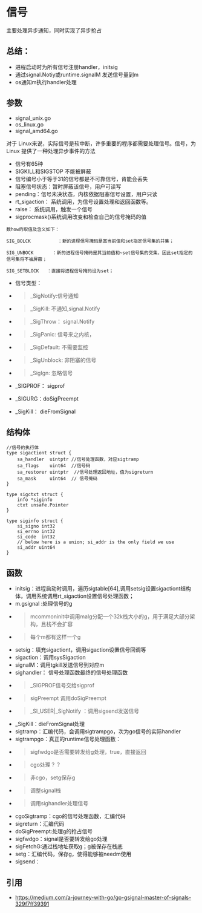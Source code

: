# 信号
主要处理异步通知，同时实现了异步抢占
## 总结：
- 进程启动时为所有信号注册handler，initsig
- 通过signal.Notiy或runtime.signalM 发送信号量到m
- os通知m执行handler处理

## 参数
- signal_unix.go
- os_linux.go
- signal_amd64.go

对于 Linux来说，实际信号是软中断，许多重要的程序都需要处理信号。信号，为 Linux 提供了一种处理异步事件的方法

- 信号有65种
- SIGKILL和SIGSTOP 不能被屏蔽
- 信号编号小于等于31的信号都是不可靠信号，肯能会丢失
- 阻塞信号状态：暂时屏蔽该信号，用户可读写
- pending：信号未决状态，内核依据阻塞信号设置，用户只读
- rt_sigaction： 系统调用，为信号设置处理和返回函数等。
- raise： 系统调用，触发一个信号
- sigprocmask()系统调用改变和检查自己的信号掩码的值
```
数how的取值及含义如下：

SIG_BOLCK          ：新的进程信号掩码是其当前值和set指定信号集的并集；

SIG_UNBOCK       ：新的进程信号掩码是其当前值和~set信号集的交集，因此set指定的信号集将不被屏蔽；

SIG_SETBLOCK   ：直接将进程信号掩码设为set；
```
- 信号类型：
- > _SigNotify:信号通知
- > _SigKill: 不通知,signal.Notify
- > _SigThrow： signal.Notify
- > _SigPanic: 信号来之内核，
- > _SigDefault: 不需要监控
- > _SigUnblock: 非阻塞的信号
- > _SigIgn: 忽略信号

- _SIGPROF： sigprof
- _SIGURG：doSigPreempt
- _SigKill： dieFromSignal
## 结构体
```
//信号的执行体
type sigactiont struct {
	sa_handler  uintptr //信号处理函数，对应sigtramp
	sa_flags    uint64  //信号码
	sa_restorer uintptr  //信号处理返回地址，值为sigreturn
	sa_mask     uint64  // 信号掩码
}

type sigctxt struct {
	info *siginfo
	ctxt unsafe.Pointer
}

type siginfo struct {
	si_signo int32
	si_errno int32
	si_code  int32
	// below here is a union; si_addr is the only field we use
	si_addr uint64
}

```


## 函数
- initsig：进程启动时调用，遍历sigtable[64],调用setsig设置sigactiont结构体，调用系统调用rt_sigaction设置信号处理函数；
- m.gsignal :处理信号的g
- > mcommoninit中调用malg分配一个32k栈大小的g，用于满足大部分架构，且栈不会扩容
- > 每个m都有这样一个g
- setsig：填充sigactiont，调用sigaction设置信号回调等
- sigaction：调用sysSigaction
- signalM：调用tgkill发送信号到对应m
- sighandler： 信号处理函数最终的信号处理函数
- > _SIGPROF信号交给sigprof
- > sigPreempt 调用doSigPreempt
- > _SI_USER|_SigNotify ：调用sigsend发送信号
- _SigKill：dieFromSignal处理
- sigtramp：汇编代码，会调用sigtrampgo，次为go信号的实际handler 
- sigtrampgo：真正的runtime信号处理函数：
- > sigfwdgo是否需要转发给g处理，true，直接返回
- > cgo处理？？
- > 非cgo，setg保存g
- > 调整signal栈
- > 调用sighandler处理信号
- cgoSigtramp：cgo的信号处理函数，汇编代码
- sigreturn：汇编代码
- doSigPreempt:处理g的抢占信号
- sigfwdgo：signal是否要转发给go处理
- sigFetchG:通过栈地址获取g；g被保存在栈底
- setg：汇编代码，保存g，使得能够被needm使用
- sigsend：

## 引用
- https://medium.com/a-journey-with-go/go-gsignal-master-of-signals-329f7ff39391
